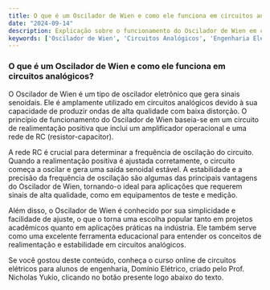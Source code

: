 ```yaml
---
title: O que é um Oscilador de Wien e como ele funciona em circuitos analógicos?
date: "2024-09-14"
description: Explicação sobre o funcionamento do Oscilador de Wien em circuitos analógicos.
keywords: ['Oscilador de Wien', 'Circuitos Analógicos', 'Engenharia Elétrica', 'Análise de Circuitos']
---
```


### O que é um Oscilador de Wien e como ele funciona em circuitos analógicos?

O Oscilador de Wien é um tipo de oscilador eletrônico que gera sinais senoidais. Ele é amplamente utilizado em circuitos analógicos devido à sua capacidade de produzir ondas de alta qualidade com baixa distorção. O princípio de funcionamento do Oscilador de Wien baseia-se em um circuito de realimentação positiva que inclui um amplificador operacional e uma rede de RC (resistor-capacitor).

A rede RC é crucial para determinar a frequência de oscilação do circuito. Quando a realimentação positiva é ajustada corretamente, o circuito começa a oscilar e gera uma saída senoidal estável. A estabilidade e a precisão da frequência de oscilação são algumas das principais vantagens do Oscilador de Wien, tornando-o ideal para aplicações que requerem sinais de alta qualidade, como em equipamentos de teste e medição.

Além disso, o Oscilador de Wien é conhecido por sua simplicidade e facilidade de ajuste, o que o torna uma escolha popular tanto em projetos acadêmicos quanto em aplicações práticas na indústria. Ele também serve como uma excelente ferramenta educacional para entender os conceitos de realimentação e estabilidade em circuitos analógicos.

Se você gostou deste conteúdo, conheça o curso online de circuitos elétricos para alunos de engenharia, Domínio Elétrico, criado pelo Prof. Nicholas Yukio, clicando no botão presente logo abaixo do texto.